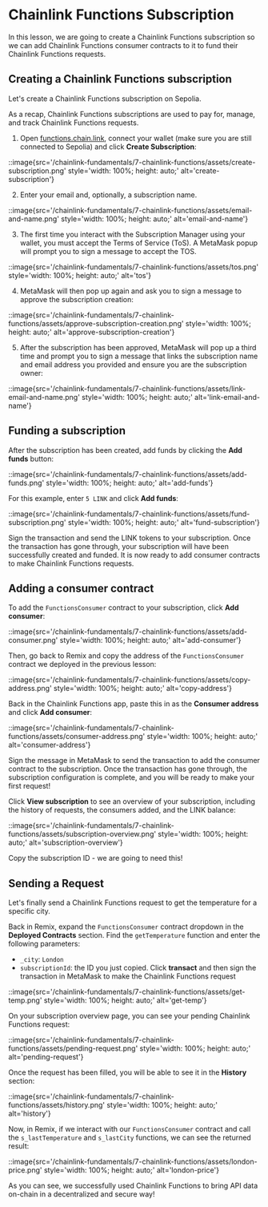 # Chainlink Functions Subscription 

In this lesson, we are going to create a Chainlink Functions subscription so we can add Chainlink Functions consumer contracts to it to fund their Chainlink Functions requests. 

## Creating a Chainlink Functions subscription 

Let's create a Chainlink Functions subscription on Sepolia. 

As a recap, Chainlink Functions subscriptions are used to pay for, manage, and track Chainlink Functions requests.

1. Open [functions.chain.link](https://functions.chain.link/), connect your wallet (make sure you are still connected to Sepolia) and click **Create Subscription**:

::image{src='/chainlink-fundamentals/7-chainlink-functions/assets/create-subscription.png' style='width: 100%; height: auto;' alt='create-subscription'}

2. Enter your email and, optionally, a subscription name.

::image{src='/chainlink-fundamentals/7-chainlink-functions/assets/email-and-name.png' style='width: 100%; height: auto;' alt='email-and-name'}

3. The first time you interact with the Subscription Manager using your wallet, you must accept the Terms of Service (ToS). A MetaMask popup will prompt you to sign a message to accept the TOS.

::image{src='/chainlink-fundamentals/7-chainlink-functions/assets/tos.png' style='width: 100%; height: auto;' alt='tos'}

4. MetaMask will then pop up again and ask you to sign a message to approve the subscription creation:

::image{src='/chainlink-fundamentals/7-chainlink-functions/assets/approve-subscription-creation.png' style='width: 100%; height: auto;' alt='approve-subscription-creation'}

5. After the subscription has been approved, MetaMask will pop up a third time and prompt you to sign a message that links the subscription name and email address you provided and ensure you are the subscription owner:

::image{src='/chainlink-fundamentals/7-chainlink-functions/assets/link-email-and-name.png' style='width: 100%; height: auto;' alt='link-email-and-name'}

## Funding a subscription

After the subscription has been created, add funds by clicking the **Add funds** button:

::image{src='/chainlink-fundamentals/7-chainlink-functions/assets/add-funds.png' style='width: 100%; height: auto;' alt='add-funds'}

For this example, enter `5 LINK` and click **Add funds**:

::image{src='/chainlink-fundamentals/7-chainlink-functions/assets/fund-subscription.png' style='width: 100%; height: auto;' alt='fund-subscription'}

Sign the transaction and send the LINK tokens to your subscription. Once the transaction has gone through, your subscription will have been successfully created and funded. It is now ready to add consumer contracts to make Chainlink Functions requests.

## Adding a consumer contract

To add the `FunctionsConsumer` contract to your subscription, click **Add consumer**:

::image{src='/chainlink-fundamentals/7-chainlink-functions/assets/add-consumer.png' style='width: 100%; height: auto;' alt='add-consumer'}

Then, go back to Remix and copy the address of the `FunctionsConsumer` contract we deployed in the previous lesson:

::image{src='/chainlink-fundamentals/7-chainlink-functions/assets/copy-address.png' style='width: 100%; height: auto;' alt='copy-address'}

Back in the Chainlink Functions app, paste this in as the **Consumer address** and click **Add consumer**:

::image{src='/chainlink-fundamentals/7-chainlink-functions/assets/consumer-address.png' style='width: 100%; height: auto;' alt='consumer-address'}

Sign the message in MetaMask to send the transaction to add the consumer contract to the subscription. Once the transaction has gone through, the subscription configuration is complete, and you will be ready to make your first request!

Click **View subscription** to see an overview of your subscription, including the history of requests, the consumers added, and the LINK balance:

::image{src='/chainlink-fundamentals/7-chainlink-functions/assets/subscription-overview.png' style='width: 100%; height: auto;' alt='subscription-overview'}

Copy the subscription ID - we are going to need this!

## Sending a Request

Let's finally send a Chainlink Functions request to get the temperature for a specific city. 

Back in Remix, expand the `FunctionsConsumer` contract dropdown in the **Deployed Contracts** section. Find the `getTemperature` function and enter the following parameters:
- `_city`: `London`
- `subscriptionId`: the ID you just copied.
Click **transact** and then sign the transaction in MetaMask to make the Chainlink Functions request

::image{src='/chainlink-fundamentals/7-chainlink-functions/assets/get-temp.png' style='width: 100%; height: auto;' alt='get-temp'}

On your subscription overview page, you can see your pending Chainlink Functions request:

::image{src='/chainlink-fundamentals/7-chainlink-functions/assets/pending-request.png' style='width: 100%; height: auto;' alt='pending-request'}

Once the request has been filled, you will be able to see it in the **History** section:

::image{src='/chainlink-fundamentals/7-chainlink-functions/assets/history.png' style='width: 100%; height: auto;' alt='history'}

Now, in Remix, if we interact with our `FunctionsConsumer` contract and call the `s_lastTemperature` and `s_lastCity` functions, we can see the returned result:

::image{src='/chainlink-fundamentals/7-chainlink-functions/assets/london-price.png' style='width: 100%; height: auto;' alt='london-price'}

As you can see, we successfully used Chainlink Functions to bring API data on-chain in a decentralized and secure way! 
